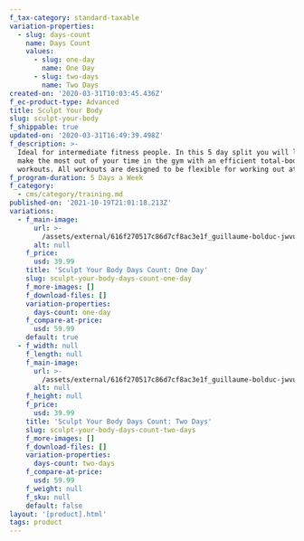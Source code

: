 ```yaml
---
f_tax-category: standard-taxable
variation-properties:
  - slug: days-count
    name: Days Count
    values:
      - slug: one-day
        name: One Day
      - slug: two-days
        name: Two Days
created-on: '2020-03-31T10:03:45.436Z'
f_ec-product-type: Advanced
title: Sculpt Your Body
slug: sculpt-your-body
f_shippable: true
updated-on: '2020-03-31T16:49:39.498Z'
f_description: >-
  Ideal for intermediate fitness people. In this 5 day split you will learn to
  make the most out of your time in the gym with an efficient total-body
  workouts. All workouts are designed to be flexible for working out at home.
f_program-duration: 5 Days a Week
f_category:
  - cms/category/training.md
published-on: '2021-10-19T21:01:18.213Z'
variations:
  - f_main-image:
      url: >-
        /assets/external/616f270517c86d7cf8ac3e1f_guillaume-bolduc-jwvuckfixbi-unsplash.jpg
      alt: null
    f_price:
      usd: 39.99
    title: 'Sculpt Your Body Days Count: One Day'
    slug: sculpt-your-body-days-count-one-day
    f_more-images: []
    f_download-files: []
    variation-properties:
      days-count: one-day
    f_compare-at-price:
      usd: 59.99
    default: true
  - f_width: null
    f_length: null
    f_main-image:
      url: >-
        /assets/external/616f270517c86d7cf8ac3e1f_guillaume-bolduc-jwvuckfixbi-unsplash.jpg
      alt: null
    f_height: null
    f_price:
      usd: 39.99
    title: 'Sculpt Your Body Days Count: Two Days'
    slug: sculpt-your-body-days-count-two-days
    f_more-images: []
    f_download-files: []
    variation-properties:
      days-count: two-days
    f_compare-at-price:
      usd: 59.99
    f_weight: null
    f_sku: null
    default: false
layout: '[product].html'
tags: product
---
```



